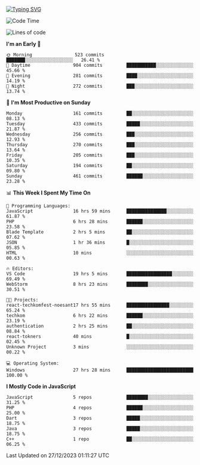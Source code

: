 [![Typing SVG](https://readme-typing-svg.herokuapp.com?font=Fira+Code&pause=1000&color=F7F7F7&random=false&width=435&lines=Hi+%F0%9F%91%8B%2C+I'm+Rafiu+Sidqi;I+Love+React+%F0%9F%98%8D)](https://git.io/typing-svg)
<!--START_SECTION:waka-->
![Code Time](http://img.shields.io/badge/Code%20Time-45%20hrs%2054%20mins-blue)

![Lines of code](https://img.shields.io/badge/From%20Hello%20World%20I%27ve%20Written-438.7%20thousand%20lines%20of%20code-blue)

**I'm an Early 🐤** 

```text
🌞 Morning                523 commits         ███████░░░░░░░░░░░░░░░░░░   26.41 % 
🌆 Daytime                904 commits         ███████████░░░░░░░░░░░░░░   45.66 % 
🌃 Evening                281 commits         ████░░░░░░░░░░░░░░░░░░░░░   14.19 % 
🌙 Night                  272 commits         ███░░░░░░░░░░░░░░░░░░░░░░   13.74 % 
```
📅 **I'm Most Productive on Sunday** 

```text
Monday                   161 commits         ██░░░░░░░░░░░░░░░░░░░░░░░   08.13 % 
Tuesday                  433 commits         █████░░░░░░░░░░░░░░░░░░░░   21.87 % 
Wednesday                256 commits         ███░░░░░░░░░░░░░░░░░░░░░░   12.93 % 
Thursday                 270 commits         ███░░░░░░░░░░░░░░░░░░░░░░   13.64 % 
Friday                   205 commits         ███░░░░░░░░░░░░░░░░░░░░░░   10.35 % 
Saturday                 194 commits         ██░░░░░░░░░░░░░░░░░░░░░░░   09.80 % 
Sunday                   461 commits         ██████░░░░░░░░░░░░░░░░░░░   23.28 % 
```


📊 **This Week I Spent My Time On** 

```text
💬 Programming Languages: 
JavaScript               16 hrs 59 mins      ███████████████░░░░░░░░░░   61.87 % 
PHP                      6 hrs 28 mins       ██████░░░░░░░░░░░░░░░░░░░   23.58 % 
Blade Template           2 hrs 5 mins        ██░░░░░░░░░░░░░░░░░░░░░░░   07.62 % 
JSON                     1 hr 36 mins        █░░░░░░░░░░░░░░░░░░░░░░░░   05.85 % 
HTML                     10 mins             ░░░░░░░░░░░░░░░░░░░░░░░░░   00.63 % 

🔥 Editors: 
VS Code                  19 hrs 5 mins       █████████████████░░░░░░░░   69.49 % 
WebStorm                 8 hrs 23 mins       ████████░░░░░░░░░░░░░░░░░   30.51 % 

🐱‍💻 Projects: 
react-techkomfest-noesant17 hrs 55 mins      ████████████████░░░░░░░░░   65.24 % 
techkom                  6 hrs 22 mins       ██████░░░░░░░░░░░░░░░░░░░   23.19 % 
authentication           2 hrs 25 mins       ██░░░░░░░░░░░░░░░░░░░░░░░   08.84 % 
react-tokners            40 mins             █░░░░░░░░░░░░░░░░░░░░░░░░   02.45 % 
Unknown Project          3 mins              ░░░░░░░░░░░░░░░░░░░░░░░░░   00.22 % 

💻 Operating System: 
Windows                  27 hrs 28 mins      █████████████████████████   100.00 % 
```

**I Mostly Code in JavaScript** 

```text
JavaScript               5 repos             ████████░░░░░░░░░░░░░░░░░   31.25 % 
PHP                      4 repos             ██████░░░░░░░░░░░░░░░░░░░   25.00 % 
Dart                     3 repos             █████░░░░░░░░░░░░░░░░░░░░   18.75 % 
Java                     3 repos             █████░░░░░░░░░░░░░░░░░░░░   18.75 % 
C++                      1 repo              ██░░░░░░░░░░░░░░░░░░░░░░░   06.25 % 
```




 Last Updated on 27/12/2023 01:11:27 UTC
<!--END_SECTION:waka-->
